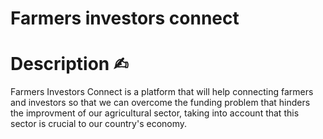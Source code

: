 # Farmers investors connect

# Description ✍︎

Farmers Investors Connect is a platform that will help connecting farmers and investors so that we can overcome the funding problem that hinders the improvment of our agricultural sector, taking into account that this sector is crucial to our country's economy.
